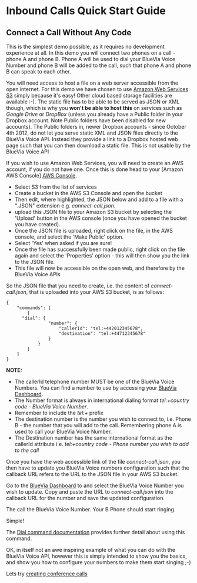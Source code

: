 # Inbound Calls Quick Start Guide

## Connect a Call Without Any Code

This is the simplest demo possible, as it requires no development experience at all. In this demo you will connect two phones on a call - phone A and phone B. Phone A will be used to dial your BlueVia Voice Number and phone B will be added to the call, such that phone A and phone B can speak to each other.

You will need access to host a file on a web server accessible from the open internet. For this demo we have chosen to use [Amazon Web Services S3][Amazon S3] simply because it's easy! Other cloud based storage facilities are available :-). The static file has to be able to be served as JSON or XML though, which is why you **won't be able to host this** on services such as *Google Drive* or *DropBox* (unless you already have a Public folder in your Dropbox account. Note Public folders have been disabled for new accounts). The Public folders in, newer Dropbox accounts - since October 4th 2012, do not let you serve static XML and JSON files directly to the BlueVia Voice API. Instead they provide a link to a Dropbox hosted web page such that you can then download a static file. This is not usable by the BlueVia Voice API

If you wish to use Amazon Web Services, you will need to create an AWS account, if you do not have one. Once this is done head to your [Amazon AWS Console] [AWS Console].

* Select S3 from the list of services
* Create a bucket in the AWS S3 Console and open the bucket
* Then edit, where highlighted, the JSON below and add to a file with a ".JSON" extension e.g. *connect-call.json*. 
* upload this JSON file to your Amazon S3 bucket by selecting the 'Upload' button in the AWS console (once you have opened the bucket you have created).
* Once the JSON file is uploaded, right click on the file, in the AWS console, and select the 'Make Public' option.
* Select 'Yes' when asked if you are sure!
* Once the file has successfully been made public, right click on the file again and select the 'Properties' option - this will then show you the link to the JSON file.
* This file will now be accessible on the open web, and therefore by the BlueVia Voice APIs

So the JSON file that you need to create, i.e. the content of *connect-call.json*, that is uploaded into your AWS S3 bucket, is as follows:

	{
	    "commands": [
	        {
		  "dial": {
	                "number": {
	                    "callerId": "tel:+442012345678",
	                    "destination": "tel:+44712345678"
	                }
	            }
	        }
	    ]
	}


**NOTE:** 

* The callerId telephone number MUST be one of the BlueVia Voice Numbers. You can find a number to use by accessing your [BlueVia Dashboard][BlueVia Dashboard].
* The Number format is always in international dialing format *tel:+country code - BlueVia Voice Number*. 
* Remember to include the *tel:+* prefix
* The destination number is the number you wish to connect to, i.e. Phone B - the number that you will add to the call. Remembering phone A is used to call your BlueVia Voice Number.
* The Destination number has the same international format as the callerId attribute i.e. *tel:+country code - Phone number you wish to add to the call*


Once you have the web accessible link of the file *connect-call.json*, you then have to update you BlueVia Voice numbers configuration such that the callback URL refers to the URL to the JSON file in your AWS S3 bucket. 

Go to the [BlueVia Dashboard][BlueVia Dashboard] to and select the BlueVia Voice Number you wish to update. Copy and paste the URL to *connect-call.json*  into the callback URL for the number and save the updated configuration.

The call the BlueVia Voice Number. Your B Phone should start ringing.

Simple! 

The [Dial command documentation][Command Reference Dial Number] provides further detail about using this command. 

OK, in itself not an awe inspiring example of what you can do with the BlueVia Voice API, however this is simply intended to show you the basics, and show you how to configure your numbers to make them start singing ;-)

Lets try [creating conference calls][Quick Start Guide Create Conf No Code]   




[Amazon S3]: http://aws.amazon.com
[AWS Console]: https://console.aws.amazon.com/console/home
[BlueVia Dashboard]: https://www.bluevia.com
[Command Reference Dial Number]: /alpha/commandref/dial#number
[Quick Start Guide Create Conf No Code]: /alpha/quickstart/createconfnocode
[Quick Start Guide]: /alpha/quickstart/introduction